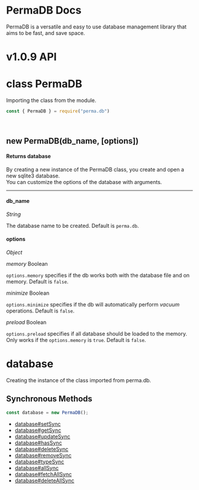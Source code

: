 # PermaDB Docs
PermaDB is a versatile and easy to use database management library that aims to be fast, and save space.

# v1.0.9 API

# class PermaDB

Importing the class from the module.
```js
const { PermaDB } = require("perma.db")
````
<br>
<h2>new PermaDB(db_name, [options])</h2>
<h4>Returns database</h4>

By creating a new instance of the PermaDB class, you create and open a new sqlite3 database.<br>
You can customize the options of the database with arguments.



---



<h4>db_name</h4>


_String_


The database name to be created. Default is `perma.db`.

<h4>options</h4>



_Object_



*memory* Boolean

`options.memory` specifies if the db works both with the database file and on memory. Default is `false`.

*minimize* Boolean 

`options.minimize` specifies if the db will automatically perform *vacuum* operations. Default is `false`.

*preload* Boolean

`options.preload` specifies if all database should be loaded to the memory. Only works if the `options.memory` is `true`. Default is `false`.


# database

Creating the instance of the class imported from perma.db.

## Synchronous Methods

```js
const database = new PermaDB();
```

- [database#setSync](https://github.com/Rednexie/perma.db/edit/main/DOCS.md#setSync)
- [database#getSync](https://github.com/Rednexie/perma.db/edit/main/DOCS.md#getSync)
- [database#updateSync](https://github.com/Rednexie/perma.db/edit/main/DOCS.md#updateSync)
- [database#hasSync](https://github.com/Rednexie/perma.db/edit/main/DOCS.md#hasSync)
- [database#deleteSync](https://github.com/Rednexie/perma.db/edit/main/DOCS.md#deleteSync)
- [database#removeSync](https://github.com/Rednexie/perma.db/edit/main/DOCS.md#removeSync)
- [database#typeSync](https://github.com/Rednexie/perma.db/edit/main/DOCS.md#typeSync)
- [database#allSync](https://github.com/Rednexie/perma.db/edit/main/DOCS.md#allSync)
- [database#fetchAllSync](https://github.com/Rednexie/perma.db/edit/main/DOCS.md#fetchAllSync)
- [database#deleteAllSync](https://github.com/Rednexie/perma.db/edit/main/DOCS.md#deleteAllSync)




